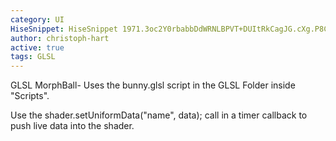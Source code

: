 ```yaml
---
category: UI
HiseSnippet: HiseSnippet 1971.3oc2Y0rbabbDdWRNLBPVT+DUItRkCagJG.cXg.P8CkhqDh+HHYDnDLWJYK6JkqA6NXwDNXm06NKoPboJ4XdE7s7D3mg7HjpxSPNkJ2zgbJWT5YlcA1EDhFBQtJaiKh8OSOecOcOcOq5ExcHQQ7PCyBmLNfXX9dH6w9hgsFho9FG11vbCzQ3HAIzRyp43.bTDw0vzb08kLLKrlg52q1sIlg8cHSYYX7LN0gzkNhJlxsW8GQYrNXWxIzQYz9t0Ozg62hy3w.dVEU0H.6bJ1i7XrTsUPFlqumKUvCsEXAIxvbslb2w1C4m6q0+YzHZeFQRTyvFLjlcGNyUhXIWiVCoL2do9cjggIp2znvp5nvsQGQcoS3OMZbCk.qoqHa7vbk7va0bvqVV3UMC7lCjLy.o0zP5lHamPZfXpDIdtJ5Pe3vY.FB6YghVWiU9uqfZwAM7EUFgOkzIDHlrhx2qZ0srt2Nau4GVrHD5iDVmgCshFZ8arRWkSHAbF6gvoUX4R620t6uperu+3JdrHVo7Kzl5S9X7Yj8I9jPLDHpAFRkNUwiHTdohpbIolVRUslp6LFKHCHvtt8v9DV4Rp+oVosr.fWUtffJtXAtBCztZkpeHPGQDkKcN0ULDTC7vMmvbHg5MTLgaQM+dvYq3Xdr.vT4Aw9NBJ2ur2lE+xhE7pfCBXiSb+ngaYIFRijdSWtCl0jG66FUt5lf0doFMfAkY0gsvLVeH8cpEUFT5YRrd2JUs9f4DvTAp3vPvq6RNC7XQXLArbghEnCJyr9sZ.n84MKVnPFRvrLPSBKhLifOPFbdfzJEKDMThwm5SGvCG0FjWtDdTPosxYXPUEYHIPFcJmw+D3PsGVt18jrR8OKt+i4BxSRbzhurn0rhFLXtxjmxgbFCL47Dq2rKYgk8iG0mDtEj1vffUphPkS9xQzatbL6sEN5jtLJx8OzmJdR.w+McGhQRlJ7WO8PYPUVCmvCzKfDJnRHX1lbFbgntht.pMI5TAO.taqEeT.2WZAy0EJoWKsdWlwaPgp5qfzY+Fu.7ES4MliS+CclMXx0+Ol5KSUE.YYXjYKdOQxsb5snCiigreuSnPzPtSWGkkkZCmdk93ID0+S0S7QsCUD8Hx39bbnqQeuz6wKrtqq6qkpSEjQS495W+5eVdtamvVorf7BwTkS2aUnckeuI5KKZYUB1sOVUm+qspAETaI40lFEvviehi.pqdrJw.DO.CEEJ4c4mCKCX8PE4ATMUss2QQ2JNRvGseHNXH0IJ2JaSFfiYhFAADbnrOGHUVcpD1jA05foNFhZbPP0J2+gpeO3AU24gU2olRqS3ddLxQbWRNKKao.sX7gCWITT7dZD4YDGH6MCVlrafvNLrvVLlMik5sW5Qvr7skEtS2ksS4umual899Ee4zjI8o7e6ipmlLM4X23h8mfNib2Xl7VrrsKkyHjH.JZy0iR1GxOhJFmcFh2Y8PWTHdSTOpvY37w3JyAiPo82FXLYxiqg1av.3feJ.WC04S91YLira+F5s+pHYOIUWZ0l+SPyqU8kLE3eeQmBLXgmBTWKeBTyEEvixYXaxH5IvkZQYYJqNBIegpTLK+VPYwbE8pc6.N4bWiMVDGpRKZLBZ1KxkFr5kMMZskbZz09t8znSRSaDFP77nx7gj2IjgS9LjYCTqtXApKqMq4ONo4OnptY1FIMyZFKDPQrrM1FHMJRXoFOH6AnwBXiqgNl.yK8VaBaFEFYLoaJzGxVPBR3MiQpVeQLBTXBVPgkkCE2PY.6SouAX7pcWjvAXEdn.5wD8+SDAbl.Bw8Q979yZfe9EiF2Hw.v.L84M4uPYhagrIeQLAtnYB6E2gx.kqgzWubL12irbdSAj8v3ACXjkKC6pn87wP5+ITxk4BqoMvsxs+8foNTFAFkK4pvLBRrFxbCvVxI6ML+Lz8uakk5WquIELVbr9LBi6.MUmGVu9EvZmlMpT4SNnckJC75kR2SRe1.IcKIc2ozMkzGnzWQ2PR2VR2SQ2tYiEFq2B0k36IFt.Hsc7uj137lO+i5ztZuG87d67GZcZCuO0+ocZexi6+7d24S2m0.Ph32IQ1ykH4OJoGrOPWACzCBTdlj9NAIdhwhUNbSTxPb1DlZrwEnZXtF5mhdRrHHV7Nxb2DMynmWnFYAq2uNJ2rpuEWhloTaczAPy24Tl9c+wYy0DtPJFsoiBXj87OCJn.NRLdKTxCUR4luW7QbedvPtO0Ia.3XhHj54QByh845PMDBYQvDN2t9wPJBN6XY+h5cgwovgx24rjwhZu0edr4dd89HMbsjiXZ882mgr5OneFRtiyqp2+eDjECOiWsyWQ+24xiWQwRdr1kLHyT4ue8IBNN2qXgD0NvHGxOIWlUX806+O2Mke1E7mu8W+u1sK+7dvFJeXvD67W9G0OfdAtFsqeDM8qj7W+pu5eu6IjQAb3cTN4xpdmMHr96U5cDFpakeNH4DlvClfogz2OJ+bWlqHG.QSWM8KEYS7cUDxOzRhvZRZyDg0RE9Cl8XD1Ij+4N51Cx7sqn3.wVe0+wBEPGIospcwFCifmW84NN4M0EV31K6Buyxtv6trK7dK6Bu+xtvcV1E9fu4EJe8aiXAej9FSCCXFA0mHzzTOSs5hJi+GfTxpD3
author: christoph-hart
active: true
tags: GLSL
---
```

GLSL MorphBall-  Uses the bunny.glsl script in the GLSL Folder inside "Scripts".

Use the shader.setUniformData("name", data); call in a timer callback to push live data into the shader. 

